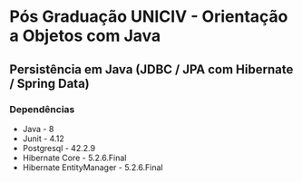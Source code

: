 # Pós Graduação UNICIV - Orientação a Objetos com Java

## Persistência em Java (JDBC / JPA com Hibernate / Spring Data)

### Dependências

<ul>

  <li>Java - 8 </li>
  <li>Junit - 4.12 </li>
  <li>Postgresql - 42.2.9 </li>
  <li>Hibernate Core - 5.2.6.Final </li>
  <li>Hibernate EntityManager - 5.2.6.Final </li>
</ul>
